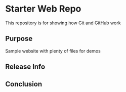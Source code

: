 # Starter Web Repo

This repository is for showing how Git and GitHub work

## Purpose

Sample website with plenty of files for demos

## Release Info

## Conclusion